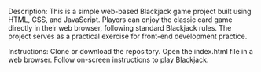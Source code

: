 
Description:
This is a simple web-based Blackjack game project built using HTML, CSS, and JavaScript. 
Players can enjoy the classic card game directly in their web browser, following standard Blackjack rules. 
The project serves as a practical exercise for front-end development practice.


Instructions:
Clone or download the repository.
Open the index.html file in a web browser.
Follow on-screen instructions to play Blackjack.
